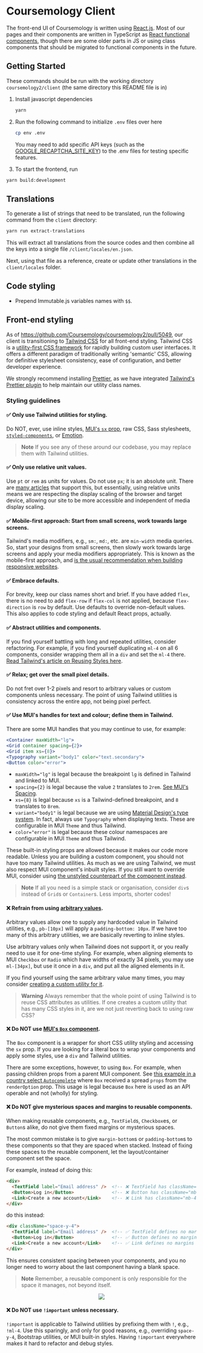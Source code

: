 # Coursemology Client

The front-end UI of Coursemology is written using [React.js](https://facebook.github.io/react/). Most of our pages and their components are written in TypeScript as [React functional components](https://react.dev/learn/your-first-component#defining-a-component), though there are some older parts in JS or using class components that should be migrated to functional components in the future.

## Getting Started

These commands should be run with the working directory `coursemology2/client` (the same directory this README file is in)

1. Install javascript dependencies

   ```sh
   yarn
   ```

2. Run the following command to initialize `.env` files over here

   ```sh
   cp env .env
   ```

   You may need to add specific API keys (such as the [GOOGLE_RECAPTCHA_SITE_KEY](https://developers.google.com/recaptcha/docs/faq#id-like-to-run-automated-tests-with-recaptcha.-what-should-i-do)) to the .env files for testing specific features.

3. To start the frontend, run

  ```sh
  yarn build:development
  ```

## Translations

To generate a list of strings that need to be translated,
run the following command from the `client` directory:

```sh
yarn run extract-translations
```

This will extract all translations from the source codes
and then combine all the keys into a single file `/client/locales/en.json`.

Next, using that file as a reference, create or update other translations in the `client/locales` folder.


## Code styling
- Prepend Immutable.js variables names with `$$`.

## Front-end styling
As of https://github.com/Coursemology/coursemology2/pull/5049, our client is transitioning to [Tailwind CSS](https://tailwindcss.com) for all front-end styling. Tailwind CSS is a [utility-first CSS framework](https://tailwindcss.com/docs/utility-first) for rapidly building custom user interfaces. It offers a different paradigm of traditionally writing 'semantic' CSS, allowing for definitive stylesheet consistency, ease of configuration, and better developer experience.

We strongly recommend installing [Prettier](https://prettier.io/), as we have integrated [Tailwind's Prettier plugin](https://tailwindcss.com/blog/automatic-class-sorting-with-prettier) to help maintain our utility class names.

### Styling guidelines
#### ✅ Only use Tailwind utilities for styling.  
Do NOT, ever, use inline styles, [MUI's `sx` prop](https://mui.com/system/getting-started/the-sx-prop/), raw CSS, Sass stylesheets, [`styled-components`](https://mui.com/material-ui/guides/interoperability/#styled-components), or [Emotion](https://mui.com/material-ui/guides/interoperability/#emotion).

>**Note**
>If you see any of these around our codebase, you may replace them with Tailwind utilities.

#### ✅ Only use relative unit values.
Use `pt` or `rem` as units for values. Do not use `px`; it is an absolute unit. There are [many articles](https://uxdesign.cc/why-designers-should-move-from-px-to-rem-and-how-to-do-that-in-figma-c0ea23e07a15) that support this, but essentially, using relative units means we are respecting the display scaling of the browser and target device, allowing our site to be more accessible and independent of media display scaling.

#### ✅ Mobile-first approach: Start from small screens, work towards large screens.
Tailwind's media modifiers, e.g., `sm:`, `md:`, etc. are `min-width` media queries. So, start your designs from small screens, then slowly work towards large screens and apply your media modifiers appropriately. This is known as the mobile-first approach, and [is the usual recommendation when building responsive websites](https://web.dev/responsive-web-design-basics/#major-breakpoints).

#### ✅ Embrace defaults.
For brevity, keep our class names short and brief. If you have added `flex`, there is no need to add `flex-row` if `flex-col` is not applied, because `flex-direction` is `row` by default. Use defaults to override non-default values. This also applies to code styling and default React props, actually.

#### ✅ Abstract utilities and components.
If you find yourself battling with long and repeated utilities, consider refactoring. For example, if you find yourself duplicating `ml-4` on all 6 components, consider wrapping them all in a `div` and set the `ml-4` there. [Read Tailwind's article on Reusing Styles here](https://tailwindcss.com/docs/reusing-styles).

#### ✅ Relax; get over the small pixel details.
Do not fret over 1-2 pixels and resort to arbitrary values or custom components unless necessary. The point of using Tailwind utilities is consistency across the entire app, not being pixel perfect.

#### ✅ Use MUI's handles for text and colour; define them in Tailwind.
There are some MUI handles that you may continue to use, for example:
```jsx
<Container maxWidth="lg">
<Grid container spacing={2}>
<Grid item xs={8}>
<Typography variant="body1" color="text.secondary">
<Button color="error">
```
- `maxWidth="lg"` is legal because the breakpoint `lg` is defined in Tailwind and linked to MUI.
- `spacing={2}` is legal because the value `2` translates to `2rem`. [See MUI's Spacing](https://mui.com/material-ui/customization/spacing/#main-content).
- `xs={8}` is legal because `xs` is a Tailwind-defined breakpoint, and `8` translates to `8rem`.
- `variant="body1"` is legal because we are using [Material Design's type system](https://material.io/design/typography/the-type-system.html). In fact, always use `Typography` when displaying texts. These are configurable in MUI `Theme` and thus Tailwind.
- `color="error"` is legal because these colour namespaces are configurable in MUI `Theme` and thus Tailwind.

These built-in styling props are allowed because it makes our code more readable. Unless you are building a custom component, you should not have too many Tailwind utilities. As much as we are using Tailwind, we must also respect MUI component's inbuilt styles. If you still want to override MUI, consider using [the unstyled counterpart of the component instead](https://mui.com/base/getting-started/overview/).

>**Note** If all you need is a simple stack or organisation, consider `div`s instead of `Grid`s or `Container`s. Less imports, shorter codes!

#### ❌ Refrain from using [arbitrary values](https://tailwindcss.com/docs/adding-custom-styles#using-arbitrary-values).
Arbitrary values allow one to supply any hardcoded value in Tailwind utilities, e.g., `pb-[10px]` will apply a `padding-bottom: 10px`. If we have too many of this arbitrary utilities, we are basically reverting to inline styles.

Use arbitrary values only when Tailwind does not support it, or you really need to use it for one-time styling. For example, when aligning elements to MUI `Checkbox` or `Radio` which have widths of exactly 34 pixels, you may use `ml-[34px]`, but use it once in a `div`, and put all the aligned elements in it.

If you find yourself using the same arbitrary value many times, you may consider [creating a custom utility for it](https://tailwindcss.com/docs/adding-custom-styles#adding-custom-utilities).
>**Warning**
>Always remember that the whole point of using Tailwind is to reuse CSS attributes as utilities. If one creates a custom utility that has many CSS styles in it, are we not just reverting back to using raw CSS?

#### ❌ Do NOT use [MUI's `Box` component](https://mui.com/material-ui/react-box/).
The `Box` component is a wrapper for short CSS utility styling and accessing the `sx` prop. If you are looking for a literal box to wrap your components and apply some styles, use a `div` and Tailwind utilities.

There are some exceptions, however, to using `Box`. For example, when passing children props from a parent MUI component. See [this example in a country select `Autocomplete`](https://mui.com/material-ui/react-autocomplete/#country-select) where `Box` received a spread `props` from the `renderOption` prop. This usage is legal because `Box` here is used as an API operable and not (wholly) for styling.

#### ❌ Do NOT give mysterious spaces and margins to reusable components.
When making reusable components, e.g., `TextField`s, `Checkbox`es, or `Button`s alike, do not give them fixed margins or mysterious spaces.

The most common mistake is to give `margin-bottom`s or `padding-bottom`s to these components so that they are spaced when stacked. Instead of fixing these spaces to the reusable component, let the layout/container component set the space.

For example, instead of doing this:
```html
<div>
  <TextField label="Email address" />  <!-- ❌ TextField has className="mb-4" -->
  <Button>Log in</Button>              <!-- ❌ Button has className="mb-4" -->
  <Link>Create a new account</Link>    <!-- ❌ Link has className="mb-4" -->
</div>
```

do this instead:
```html
<div className="space-y-4">
  <TextField label="Email address" />  <!-- ✅ TextField defines no margins -->
  <Button>Log in</Button>              <!-- ✅ Button defines no margins -->
  <Link>Create a new account</Link>    <!-- ✅ Link defines no margins -->
</div>
```

This ensures consistent spacing between your components, and you no longer need to worry about the last component having a blank space.
>**Note** Remember, a reusable component is only responsible for the space it manages, not beyond itself.

<div align="center">
  <img src="https://user-images.githubusercontent.com/51525686/193975875-5b7800c2-e79f-4e4e-a722-6be6bc497470.svg">
</div>
  
#### ❌ Do NOT use `!important` unless necessary.
`!important` is applicable to Tailwind utilities by prefixing them with `!`, e.g., `!ml-4`. Use this sparingly, and only for good reasons, e.g., overriding `space-y-4`, Bootstrap utilities, or MUI built-in styles. Having `!important` everywhere makes it hard to refactor and debug styles.
